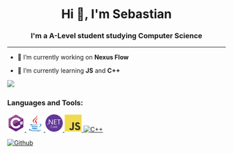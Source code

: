 <h1 align="center">Hi 👋, I'm Sebastian</h1>
<h3 align="center">I'm a A-Level student studying Computer Science</h3>

---

- 🔭 I’m currently working on **Nexus Flow**

- 🌱 I’m currently learning **JS** and **C++**

<div align="left">

<div align="left">
<img height=200 src=https://github-readme-stats.vercel.app/api?username=Thelegendseb&theme=transparent&hide_title=true&show_icons=true/>
</div>
  
<h3 align="left">Languages and Tools:</h3>
  
<p align="left"> 
  
<a href="https://www.w3schools.com/cs/" target="_blank" rel="noreferrer"> <img src="https://raw.githubusercontent.com/devicons/devicon/master/icons/csharp/csharp-original.svg" alt="csharp" width="40" height="40"/> 
</a><a href="https://www.java.com" target="_blank" rel="noreferrer"> <img src="https://raw.githubusercontent.com/devicons/devicon/master/icons/java/java-original.svg" alt="java" width="40" height="40"/> </a><a href="https://dotnet.microsoft.com/" target="_blank" rel="noreferrer"> <img src="https://raw.githubusercontent.com/devicons/devicon/master/icons/dotnetcore/dotnetcore-original.svg" alt="dotnet" width="40" height="40"/> </a><a href="https://developer.mozilla.org/en-US/docs/Web/JavaScript" target="_blank" rel="noreferrer"> <img src="https://raw.githubusercontent.com/devicons/devicon/master/icons/javascript/javascript-original.svg" alt="javascript" width="40" height="40"/> </a><a href="https://www.w3schools.com/cpp/default.asp" target="_blank" rel="noreferrer"> <img src="https://upload.wikimedia.org/wikipedia/commons/1/18/ISO_C%2B%2B_Logo.svg" alt="C++" width="40" height="40"/> </a>
  
</p>

[![Github](https://img.shields.io/github/followers/Thelegendseb?label=Follow&style=social)](https://github.com/Thelegendseb)
</div>
